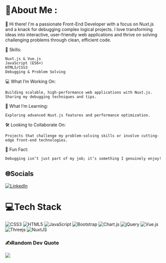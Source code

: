 # 💫About Me :
👋 Hi there! I'm a passionate Front-End Developer with a focus on Nuxt.js and a knack for debugging complex logical projects. I love transforming ideas into interactive, user-friendly web applications and thrive on solving challenging problems through clean, efficient code.

🔧 Skills:

    Nuxt.js & Vue.js
    JavaScript (ES6+)
    HTML5/CSS3
    Debugging & Problem Solving

💻 What I’m Working On:

    Building scalable, high-performance web applications with Nuxt.js.
    Sharing my debugging techniques and tips.

🚀 What I’m Learning:

    Exploring advanced Nuxt.js features and performance optimization.

🛠️ Looking to Collaborate On:

    Projects that challenge my problem-solving skills or involve cutting-edge front-end technologies.

🌱 Fun Fact:

    Debugging isn’t just part of my job; it’s something I genuinely enjoy!

## 🌐Socials
[![LinkedIn](https://img.shields.io/badge/LinkedIn-%230077B5.svg?logo=linkedin&logoColor=white)](www.linkedin.com/in/kiarash-mankouei-80852926a) 

# 💻Tech Stack
![CSS3](https://img.shields.io/badge/css3-%231572B6.svg?style=flat&logo=css3&logoColor=white) ![HTML5](https://img.shields.io/badge/html5-%23E34F26.svg?style=flat&logo=html5&logoColor=white) ![JavaScript](https://img.shields.io/badge/javascript-%23323330.svg?style=flat&logo=javascript&logoColor=%23F7DF1E) ![Bootstrap](https://img.shields.io/badge/bootstrap-%23563D7C.svg?style=flat&logo=bootstrap&logoColor=white) ![Chart.js](https://img.shields.io/badge/chart.js-F5788D.svg?style=flat&logo=chart.js&logoColor=white) ![jQuery](https://img.shields.io/badge/jquery-%230769AD.svg?style=flat&logo=jquery&logoColor=white) ![Vue.js](https://img.shields.io/badge/vuejs-%2335495e.svg?style=flat&logo=vuedotjs&logoColor=%234FC08D) ![Threejs](https://img.shields.io/badge/threejs-black?style=flat&logo=three.js&logoColor=white) ![NuxtJS](https://img.shields.io/badge/Nuxt-black?style=flat&logo=nuxt.js&logoColor=white)

<!-- # 📊GitHub Stats :
![](https://github-readme-stats.vercel.app/api?username=kiarashmankouei&theme=vue-dark&hide_border=false&include_all_commits=false&count_private=false)<br/>
![](https://github-readme-streak-stats.herokuapp.com/?user=kiarashmankouei&theme=vue-dark&hide_border=false)<br/>
![](https://github-readme-stats.vercel.app/api/top-langs/?username=kiarashmankouei&theme=vue-dark&hide_border=false&include_all_commits=false&count_private=false&layout=compact) -->

### ✍️Random Dev Quote
![](https://quotes-github-readme.vercel.app/api?type=horizontal&theme=radical)
